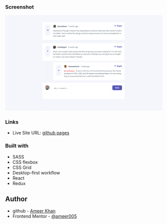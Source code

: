 ### Screenshot

![](src/assets/img/screenshot.png)

### Links

- Live Site URL: [github pages](https://ameer005.github.io/interactive-comment-section/)

### Built with

- SASS
- CSS flexbox
- CSS Grid
- Desktop-first workflow
- React
- Redux

## Author

- github - [Ameer Khan](https://github.com/ameer005)
- Frontend Mentor - [@ameer005](https://www.frontendmentor.io/profile/ameer005)

